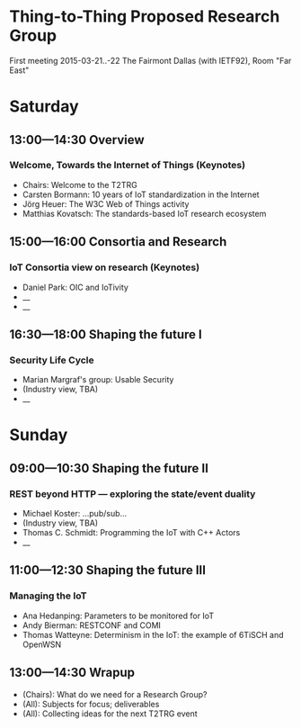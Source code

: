 # Thing-to-Thing Proposed Research Group

First meeting 2015-03-21..-22
The Fairmont Dallas (with IETF92), Room "Far East"

# Saturday

## 13:00—14:30 Overview

### Welcome, Towards the Internet of Things (Keynotes)

* Chairs: Welcome to the T2TRG
* Carsten Bormann: 10 years of IoT standardization in the Internet
* Jörg Heuer: The W3C Web of Things activity
* Matthias Kovatsch: The standards-based IoT research ecosystem

## 15:00—16:00 Consortia and Research

### IoT Consortia view on research (Keynotes)

* Daniel Park: OIC and IoTivity
* __
* __

## 16:30—18:00 Shaping the future I

### Security Life Cycle

* Marian Margraf's group: Usable Security
* (Industry view, TBA)
* __

# Sunday

## 09:00—10:30 Shaping the future II

### REST beyond HTTP — exploring the state/event duality

* Michael Koster: ...pub/sub...
* (Industry view, TBA)
* Thomas C. Schmidt: Programming the IoT with C++ Actors
* __

## 11:00—12:30 Shaping the future III

### Managing the IoT

* Ana Hedanping: Parameters to be monitored for IoT
* Andy Bierman: RESTCONF and COMI
* Thomas Watteyne: Determinism in the IoT: the example of 6TiSCH and OpenWSN

## 13:00—14:30 Wrapup

* (Chairs): What do we need for a Research Group?
* (All): Subjects for focus; deliverables
* (All): Collecting ideas for the next T2TRG event
